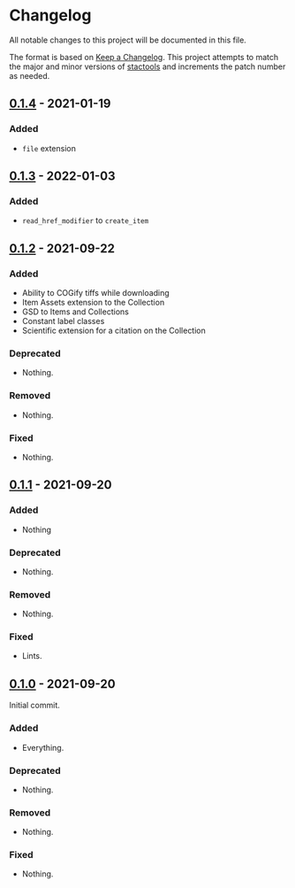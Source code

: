 # Changelog

All notable changes to this project will be documented in this file.

The format is based on [Keep a Changelog](https://keepachangelog.com/en/1.0.0/). This project attempts to match the major and minor versions of [stactools](https://github.com/stac-utils/stactools) and increments the patch number as needed.

## [0.1.4] - 2021-01-19

### Added

- `file` extension

## [0.1.3] - 2022-01-03

### Added

- `read_href_modifier` to `create_item`

## [0.1.2] - 2021-09-22

### Added

- Ability to COGify tiffs while downloading
- Item Assets extension to the Collection
- GSD to Items and Collections
- Constant label classes
- Scientific extension for a citation on the Collection

### Deprecated

- Nothing.

### Removed

- Nothing.

### Fixed

- Nothing.

## [0.1.1] - 2021-09-20

### Added

- Nothing

### Deprecated

- Nothing.

### Removed

- Nothing.

### Fixed

- Lints.

## [0.1.0] - 2021-09-20

Initial commit.

### Added

- Everything.

### Deprecated

- Nothing.

### Removed

- Nothing.

### Fixed

- Nothing.

[0.1.4]: <https://github.com/stactools-packages/noaa-c-cap/compare/v0.1.3..v0.1.4>
[0.1.3]: <https://github.com/stactools-packages/noaa-c-cap/compare/v0.1.2..v0.1.3>
[0.1.2]: <https://github.com/stactools-packages/noaa-c-cap/compare/v0.1.1..v0.1.2>
[0.1.1]: <https://github.com/stactools-packages/noaa-c-cap/compare/v0.1.0..v0.1.1>
[0.1.0]: <https://github.com/stactools-packages/noaa-c-cap/releases/tag/v0.1.0>
